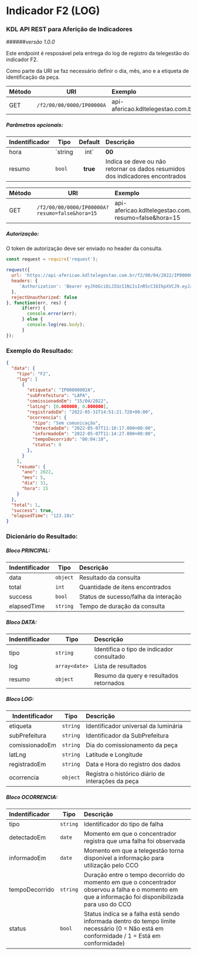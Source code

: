 # Indicador F2 (LOG)
### KDL API REST para Aferição de Indicadores
######*versão 1.0.0*

Este endpoint é resposável pela entrega do log de registro da telegestão do indicador F2.

Como parte da URI se faz necessário definir o dia, mês, ano e a etiqueta de identificação da peça.

| Método | URI | Exemplo                                                    | 
| --- | --- | :-----------                                               | 
| GET | `/f2/00/00/0000/IP00000A` | api-afericao.kdltelegestao.com.br/f2/10/05/2022/IP00001A |

##### Parâmetros opcionais:
| Indentificador | Tipo   | Default   |  Descrição                                                                        | 
| -------------- | -------| :--------:| :------------------------------------------------------------------------------   | 
| hora   | `string|int`  |  **00** | Se informado o parâmetro hora, será retornado somente os resultados encontrado no intervalo da hora do dia/mês/ano solicitado. Por default são retornas todos registro criados no dia/mês/ano solicitado. |
| resumo   | `bool`  |  **true** | Indica se deve ou não retornar os dados resumidos dos indicadores encontrados  |

| Método | URI | Exemplo                                                    | 
| --- | --- | :-----------                                               | 
| GET | `/f2/00/00/0000/IP00000A?resumo=false&hora=15` | api-afericao.kdltelegestao.com.br/f2/10/05/2022/IP00001A?resumo=false&hora=15 |

##### Autorização:
O token de autorização deve ser enviado no header da consulta.
```javascript
const request = require('request');

request({
  url: 'https://api-afericao.kdltelegestao.com.br/f2/08/04/2022/IP00000A?hora=15',
  headers: {
     'Authorization': 'Bearer eyJhbGciOiJIUzI1NiIsInR5cCI6IkpXVCJ9.eyJzdWIiOiIxMjM0NTY3ODkwIiwibmFtZSI6IkpvaG4gRG9lIiwiaWF0IjoxNTE2MjM5MDIyfQ.SflKxwRJSMeKKF2QT4fwpMeJf36POk6yJV_adQssw5c'
  },
  rejectUnauthorized: false
}, function(err, res) {
      if(err) {
        console.error(err);
      } else {
        console.log(res.body);
      }
});
```

### Exemplo do Resultado:
``` json
{
  "data": {
    "tipo": "F2",
    "log": [
      {
        "etiqueta": "IP00000002A",
        "subPrefeitura": "LAPA",
        "comissionadoEm": "15/04/2022",
        "latLng": [0.000000, 0.000000],
        "registradoEm": "2022-05-31T14:51:21.728+00:00",
        "ocorrencia": {
          "tipo": "Sem comunicação",
          "detectadoEm": "2022-05-07T11:10:17.000+00:00",
          "informadoEm": "2022-05-07T11:14:27.000+00:00",
          "tempoDecorrido": "00:04:10",
          "status": 0
        },
      }
    ],
    "resumo": {
      "ano": 2022,
      "mes": 5,
      "dia": 31,
      "hora": 15
    }
  },
  "total": 1,
  "success": true,
  "elapsedTime": "123.18s"
}
```
### Dicionário do Resultado:
##### Bloco PRINCIPAL:
| Indentificador | Tipo | Descrição | 
| :------ | ---------| :------------------------------------------                 | 
| data   | `object` | Resultado da consulta                                        | 
| total  | `int`    | Quantidade de itens encontrados                              | 
| success| `bool`   | Status de sucesso/falha da interação                         | 
| elapsedTime   | `string` | Tempo de duração da consulta                          | 

##### Bloco DATA:
| Indentificador | Tipo | Descrição                                                | 
| :------ | ---------|  :------------------------------------------                | 
| tipo    | `string` | Identifica o tipo de indicador consultado                   | 
| log     | `array<date>` | Lista de resultados                                    | 
| resumo  | `object` | Resumo da query e resultados retornados                     |  

##### Bloco LOG:
| Indentificador | Tipo | Descrição | 
| ------------------- | ------   | :------------------------------------------     | 
| etiqueta            | `string` | Identificador universal da luminária            | 
| subPrefeitura       | `string` | Identificador da SubPrefeitura                  | 
| comissionadoEm      | `string` | Dia do comissionamento da peça                  | 
| latLng              | `string` | Latitude e Longitude                            | 
| registradoEm        | `string` | Data e Hora do registro dos dados               | 
| ocorrencia          | `object` | Registra o histórico diário de interações da peça    |


##### Bloco OCORRENCIA:
| Indentificador | Tipo     | Descrição | 
| :-------------- | ---------| :------------------------------------------          | 
| tipo           | `string` | Identificador do tipo de falha                       |
| detectadoEm    | `date`   | Momento em que o concentrador registra que uma falha foi observada|
| informadoEm    | `date`   | Momento em que a telegestão torna disponível a informação para utilização pelo CCO|
| tempoDecorrido    | `string`   | Duração entre o tempo decorrido do momento em que o concentrador observou a falha e o momento em que a informação foi disponibilizada para uso do CCO|
| status           | `bool` | Status indica se a falha está sendo informada dentro do tempo limite necessário (0 = Não está em conformidade / 1 = Está em conformidade)|